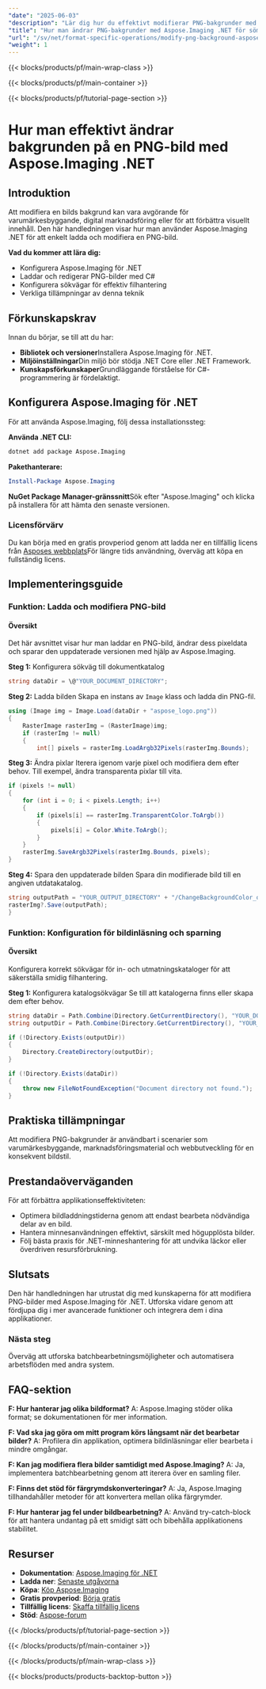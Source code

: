 ```yaml
---
"date": "2025-06-03"
"description": "Lär dig hur du effektivt modifierar PNG-bakgrunder med Aspose.Imaging .NET med den här omfattande guiden om hur du laddar, redigerar och sparar bilder i C#."
"title": "Hur man ändrar PNG-bakgrunder med Aspose.Imaging .NET för sömlös bildredigering"
"url": "/sv/net/format-specific-operations/modify-png-background-aspose-imaging-net/"
"weight": 1
---
```


{{< blocks/products/pf/main-wrap-class >}}

{{< blocks/products/pf/main-container >}}

{{< blocks/products/pf/tutorial-page-section >}}
# Hur man effektivt ändrar bakgrunden på en PNG-bild med Aspose.Imaging .NET

## Introduktion

Att modifiera en bilds bakgrund kan vara avgörande för varumärkesbyggande, digital marknadsföring eller för att förbättra visuellt innehåll. Den här handledningen visar hur man använder Aspose.Imaging .NET för att enkelt ladda och modifiera en PNG-bild.

**Vad du kommer att lära dig:**
- Konfigurera Aspose.Imaging för .NET
- Laddar och redigerar PNG-bilder med C#
- Konfigurera sökvägar för effektiv filhantering
- Verkliga tillämpningar av denna teknik

## Förkunskapskrav

Innan du börjar, se till att du har:
- **Bibliotek och versioner**Installera Aspose.Imaging för .NET.
- **Miljöinställningar**Din miljö bör stödja .NET Core eller .NET Framework.
- **Kunskapsförkunskaper**Grundläggande förståelse för C#-programmering är fördelaktigt.

## Konfigurera Aspose.Imaging för .NET

För att använda Aspose.Imaging, följ dessa installationssteg:

**Använda .NET CLI:**
```bash
dotnet add package Aspose.Imaging
```

**Pakethanterare:**
```powershell
Install-Package Aspose.Imaging
```

**NuGet Package Manager-gränssnitt**Sök efter "Aspose.Imaging" och klicka på installera för att hämta den senaste versionen.

### Licensförvärv

Du kan börja med en gratis provperiod genom att ladda ner en tillfällig licens från [Asposes webbplats](https://purchase.aspose.com/temporary-license/)För längre tids användning, överväg att köpa en fullständig licens.

## Implementeringsguide

### Funktion: Ladda och modifiera PNG-bild

#### Översikt
Det här avsnittet visar hur man laddar en PNG-bild, ändrar dess pixeldata och sparar den uppdaterade versionen med hjälp av Aspose.Imaging.

**Steg 1:** Konfigurera sökväg till dokumentkatalog
```csharp
string dataDir = \@"YOUR_DOCUMENT_DIRECTORY";
```

**Steg 2:** Ladda bilden
Skapa en instans av `Image` klass och ladda din PNG-fil.
```csharp
using (Image img = Image.Load(dataDir + "aspose_logo.png"))
{
    RasterImage rasterImg = (RasterImage)img;
    if (rasterImg != null)
    {
        int[] pixels = rasterImg.LoadArgb32Pixels(rasterImg.Bounds);
```

**Steg 3:** Ändra pixlar
Iterera igenom varje pixel och modifiera dem efter behov. Till exempel, ändra transparenta pixlar till vita.
```csharp
if (pixels != null)
{
    for (int i = 0; i < pixels.Length; i++)
    {
        if (pixels[i] == rasterImg.TransparentColor.ToArgb())
        {
            pixels[i] = Color.White.ToArgb();
        }
    }
    rasterImg.SaveArgb32Pixels(rasterImg.Bounds, pixels);
}
```

**Steg 4:** Spara den uppdaterade bilden
Spara din modifierade bild till en angiven utdatakatalog.
```csharp
string outputPath = "YOUR_OUTPUT_DIRECTORY" + "/ChangeBackgroundColor_out.jpg";
rasterImg?.Save(outputPath);
}
```

### Funktion: Konfiguration för bildinläsning och sparning

#### Översikt
Konfigurera korrekt sökvägar för in- och utmatningskataloger för att säkerställa smidig filhantering.

**Steg 1:** Konfigurera katalogsökvägar
Se till att katalogerna finns eller skapa dem efter behov.
```csharp
string dataDir = Path.Combine(Directory.GetCurrentDirectory(), "YOUR_DOCUMENT_DIRECTORY");
string outputDir = Path.Combine(Directory.GetCurrentDirectory(), "YOUR_OUTPUT_DIRECTORY");

if (!Directory.Exists(outputDir))
{
    Directory.CreateDirectory(outputDir);
}

if (!Directory.Exists(dataDir))
{
    throw new FileNotFoundException("Document directory not found.");
}
```

## Praktiska tillämpningar
Att modifiera PNG-bakgrunder är användbart i scenarier som varumärkesbyggande, marknadsföringsmaterial och webbutveckling för en konsekvent bildstil.

## Prestandaöverväganden
För att förbättra applikationseffektiviteten:
- Optimera bildladdningstiderna genom att endast bearbeta nödvändiga delar av en bild.
- Hantera minnesanvändningen effektivt, särskilt med högupplösta bilder.
- Följ bästa praxis för .NET-minneshantering för att undvika läckor eller överdriven resursförbrukning.

## Slutsats
Den här handledningen har utrustat dig med kunskaperna för att modifiera PNG-bilder med Aspose.Imaging för .NET. Utforska vidare genom att fördjupa dig i mer avancerade funktioner och integrera dem i dina applikationer.

### Nästa steg
Överväg att utforska batchbearbetningsmöjligheter och automatisera arbetsflöden med andra system.

## FAQ-sektion
**F: Hur hanterar jag olika bildformat?**
A: Aspose.Imaging stöder olika format; se dokumentationen för mer information.

**F: Vad ska jag göra om mitt program körs långsamt när det bearbetar bilder?**
A: Profilera din applikation, optimera bildinläsningar eller bearbeta i mindre omgångar.

**F: Kan jag modifiera flera bilder samtidigt med Aspose.Imaging?**
A: Ja, implementera batchbearbetning genom att iterera över en samling filer.

**F: Finns det stöd för färgrymdskonverteringar?**
A: Ja, Aspose.Imaging tillhandahåller metoder för att konvertera mellan olika färgrymder.

**F: Hur hanterar jag fel under bildbearbetning?**
A: Använd try-catch-block för att hantera undantag på ett smidigt sätt och bibehålla applikationens stabilitet.

## Resurser
- **Dokumentation**: [Aspose.Imaging för .NET](https://reference.aspose.com/imaging/net/)
- **Ladda ner**: [Senaste utgåvorna](https://releases.aspose.com/imaging/net/)
- **Köpa**: [Köp Aspose.Imaging](https://purchase.aspose.com/buy)
- **Gratis provperiod**: [Börja gratis](https://releases.aspose.com/imaging/net/)
- **Tillfällig licens**: [Skaffa tillfällig licens](https://purchase.aspose.com/temporary-license/)
- **Stöd**: [Aspose-forum](https://forum.aspose.com/c/imaging/10)

{{< /blocks/products/pf/tutorial-page-section >}}

{{< /blocks/products/pf/main-container >}}

{{< /blocks/products/pf/main-wrap-class >}}

{{< blocks/products/products-backtop-button >}}